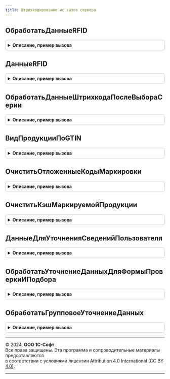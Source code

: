 ```yaml
---
title: Штрихкодирование ис вызов сервера
---
```



## ОбработатьДанныеRFID
<details style="margin: 1em 0; padding: 0.5em; border: 1px solid #ccc; border-radius: 6px;">

<summary style="font-weight: bold; cursor: pointer;">Описание, пример вызова</summary>

```bsl

// Выполняет обработку штрихкода и возвращает результат этой обработки.
//
// Параметры:
//  ДанныеRFID - Структура - Данные RFID-меток.
//  ПараметрыСканирования - (См. ШтрихкодированиеОбщегоНазначенияИСКлиент.ПараметрыСканирования).
//  КэшированныеЗначения - Структура - Содержит поля кэшируемых значений.
//  УникальныйИдентификатор - УникальныйИдентификатор - Идентификатор, по которому будут помещены данные по обработанным
//                                                      штрихкодам в хранилище.
// Возвращаемое значение:
//  Структура - (См. ШтрихкодированиеОбщегоНазначенияИС.ИнициализироватьРезультатОбработкиШтрихкода).
Функция ОбработатьДанныеRFID(ДанныеRFID, ПараметрыСканирования, КэшированныеЗначения, УникальныйИдентификатор) Экспорт
```

Пример вызова
```bsl
Результат = ШтрихкодированиеИСВызовСервера.ОбработатьДанныеRFID(ДанныеRFID, ПараметрыСканирования, КэшированныеЗначения, УникальныйИдентификатор) 
```
</details>

## ДанныеRFID
<details style="margin: 1em 0; padding: 0.5em; border: 1px solid #ccc; border-radius: 6px;">

<summary style="font-weight: bold; cursor: pointer;">Описание, пример вызова</summary>

```bsl

// Выполняет обработку штрихкода и возвращает результат этой обработки.
//
// Параметры:
//  СырыеДанные - Массив Из Структура - Сырые данные со считывателя RFID-меток.
//
// Возвращаемое значение:
//  Структура:
//   * ДанныеRFID - См. ШтрихкодированиеИСКлиентСервер.ИнициализироватьДанныеRFID
//   * ТекстОшибки - Строка - Текст ошибки
Функция ДанныеRFID(СырыеДанные) Экспорт
```

Пример вызова
```bsl
Результат = ШтрихкодированиеИСВызовСервера.ДанныеRFID(СырыеДанные) 
```
</details>

## ОбработатьДанныеШтрихкодаПослеВыбораСерии
<details style="margin: 1em 0; padding: 0.5em; border: 1px solid #ccc; border-radius: 6px;">

<summary style="font-weight: bold; cursor: pointer;">Описание, пример вызова</summary>

```bsl

// Добавляет серию в элемент справочника "ШтрихкодыУпаковок".
//
// Параметры:
//  РезультатОбработки - См. ШтрихкодированиеОбщегоНазначенияИС.ИнициализироватьРезультатОбработкиШтрихкода.
//  РезультатВыбора - См. ШтрихкодированиеИСКлиент.ИнициализацияСтруктурыДанныхСохраненногоВыбора.
// Возвращаемое значение:
// (См. ШтрихкодированиеОбщегоНазначенияИС.ИнициализироватьДанныеШтрихкода).
Функция ОбработатьДанныеШтрихкодаПослеВыбораСерии(РезультатОбработки, РезультатВыбора) Экспорт
```

Пример вызова
```bsl
Результат = ШтрихкодированиеИСВызовСервера.ОбработатьДанныеШтрихкодаПослеВыбораСерии(РезультатОбработки, РезультатВыбора) 
```
</details>

## ВидПродукцииПоGTIN
<details style="margin: 1em 0; padding: 0.5em; border: 1px solid #ccc; border-radius: 6px;">

<summary style="font-weight: bold; cursor: pointer;">Описание, пример вызова</summary>

```bsl

// Возвращает вид продукции по коду GTIN.
//
// Параметры:
//  GTIN - Строка - Код формата GTIN.
// Возвращаемое значение:
//  ПеречислениеСсылка.ВидыПродукцииИС - Вид продукции ИС.
Функция ВидПродукцииПоGTIN(GTIN) Экспорт
```

Пример вызова
```bsl
Результат = ШтрихкодированиеИСВызовСервера.ВидПродукцииПоGTIN(GTIN) 
```
</details>

## ОчиститьОтложенныеКодыМаркировки
<details style="margin: 1em 0; padding: 0.5em; border: 1px solid #ccc; border-radius: 6px;">

<summary style="font-weight: bold; cursor: pointer;">Описание, пример вызова</summary>

```bsl

// Очищает отложенные коды маркировки в кеше маркируемой продукции
//
// Параметры:
//  АдресКэшаМаркируемойПродукции - Строка - Адрес временного хранилища кеша маркируемой продукции
Процедура ОчиститьОтложенныеКодыМаркировки(АдресКэшаМаркируемойПродукции) Экспорт
```

Пример вызова
```bsl
ШтрихкодированиеИСВызовСервера.ОчиститьОтложенныеКодыМаркировки(АдресКэшаМаркируемойПродукции) 
```
</details>

## ОчиститьКэшМаркируемойПродукции
<details style="margin: 1em 0; padding: 0.5em; border: 1px solid #ccc; border-radius: 6px;">

<summary style="font-weight: bold; cursor: pointer;">Описание, пример вызова</summary>

```bsl

// Очищает кеш маркируемой продукции
//
// Параметры:
//  АдресКэшаМаркируемойПродукции - Строка - Адрес временного хранилища кеша маркируемой продукции
Процедура ОчиститьКэшМаркируемойПродукции(АдресКэшаМаркируемойПродукции) Экспорт
```

Пример вызова
```bsl
ШтрихкодированиеИСВызовСервера.ОчиститьКэшМаркируемойПродукции(АдресКэшаМаркируемойПродукции) 
```
</details>

## ДанныеДляУточненияСведенийПользователя
<details style="margin: 1em 0; padding: 0.5em; border: 1px solid #ccc; border-radius: 6px;">

<summary style="font-weight: bold; cursor: pointer;">Описание, пример вызова</summary>

```bsl

// Получает данные для уточнения сведений у пользователя из кэша по адресу.
//
// Параметры:
//  АдресВременногоХранилища - Строка - Адрес кэша обработки кодов маркировки.
// Возвращаемое значение:
//  Неопределено - Структура -
Функция ДанныеДляУточненияСведенийПользователя(АдресВременногоХранилища) Экспорт
```

Пример вызова
```bsl
Результат = ШтрихкодированиеИСВызовСервера.ДанныеДляУточненияСведенийПользователя(АдресВременногоХранилища) 
```
</details>

## ОбработатьУточнениеДанныхДляФормыПроверкиИПодбора
<details style="margin: 1em 0; padding: 0.5em; border: 1px solid #ccc; border-radius: 6px;">

<summary style="font-weight: bold; cursor: pointer;">Описание, пример вызова</summary>

```bsl

Процедура ОбработатьУточнениеДанныхДляФормыПроверкиИПодбора(РезультатВыбора, РезультатОбработки, ПараметрыСканирования, КэшированныеЗначения) Экспорт
```

Пример вызова
```bsl
ШтрихкодированиеИСВызовСервера.ОбработатьУточнениеДанныхДляФормыПроверкиИПодбора(РезультатВыбора, РезультатОбработки, ПараметрыСканирования, КэшированныеЗначения) 
```
</details>

## ОбработатьГрупповоеУточнениеДанных
<details style="margin: 1em 0; padding: 0.5em; border: 1px solid #ccc; border-radius: 6px;">

<summary style="font-weight: bold; cursor: pointer;">Описание, пример вызова</summary>

```bsl

Процедура ОбработатьГрупповоеУточнениеДанных(СохраненныйВыбор, ОбновляемыеШтрихкодыУпаковок, ПараметрыСканирования) Экспорт
```

Пример вызова
```bsl
ШтрихкодированиеИСВызовСервера.ОбработатьГрупповоеУточнениеДанных(СохраненныйВыбор, ОбновляемыеШтрихкодыУпаковок, ПараметрыСканирования) 
```
</details>

---

© 2024, **ООО 1С-Софт**  
Все права защищены. Эта программа и сопроводительные материалы предоставляются  
в соответствии с условиями лицензии [Attribution 4.0 International (CC BY 4.0)](https://creativecommons.org/licenses/by/4.0/legalcode).

---
